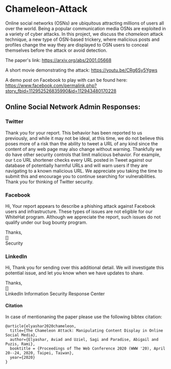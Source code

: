# Chameleon-Attack

Online social networks (OSNs) are ubiquitous attracting millions of users all over the world. 
Being a popular communication media OSNs are exploited in a variety of cyber attacks. 
In this project, we discuss the *chameleon* attack technique, a new type of OSN-based trickery, where malicious posts and profiles change the way they are displayed to OSN users to conceal themselves before the attack or avoid detection.

The paper's link:
https://arxiv.org/abs/2001.05668

A short movie demonstrating the attack: 
https://youtu.be/CRg6Sy5Ygws

A demo post on Facebook to play with can be found here: https://www.facebook.com/permalink.php?story_fbid=112952526835990&id=112943480170228

## Online Social Network Admin Responses:

### Twitter

Thank you for your report.
This behavior has been reported to us previously, and while it may not be ideal, at this time, we do not believe this poses
more of a risk than the ability to tweet a URL of any kind since the content of any web page may also change without
warning. Thankfully we do have other security controls that limit malicious behavior. For example, our t.co URL
shortener checks every URL posted in Tweet against our database of potentially harmful URLs and will warn users if they
are navigating to a known malicious URL. We appreciate you taking the time to submit this and encourage you to
continue searching for vulnerabilities.
Thank you for thinking of Twitter security.

### Facebook
Hi,
Your report appears to describe a phishing attack against Facebook users and infrastructure. These types of issues are not eligible for our WhiteHat program. 
Although we appreciate the report, such issues do not qualify under our bug bounty program.  

Thanks,  
[]<!-- Hatice -->  
Security


### LinkedIn
Hi,
Thank you for sending over this additional detail. 
We will investigate this potential issue, and let you know when we have updates to share.

Thanks,  
[]<!-- Ameen Maali -->  
LinkedIn Information Security Response Center

#### Citation
In case of mentionaning the paper please use the following bibtex citation:
```
@article{elyashar2020chameleon,
  title={The Chameleon Attack: Manipulating Content Display in Online Social Media},
  author={Elyashar, Aviad and Uziel, Sagi and Paradise, Abigail and Puzis, Rami},
  booktitle = {Proceedings of The Web Conference 2020 (WWW '20), April 20--24, 2020, Taipei, Taiwan},
  year={2020}
}
```
